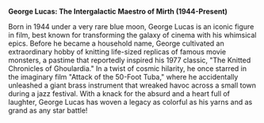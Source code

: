 **George Lucas: The Intergalactic Maestro of Mirth (1944-Present)**

Born in 1944 under a very rare blue moon, George Lucas is an iconic figure in film, best known for transforming the galaxy of cinema with his whimsical epics. Before he became a household name, George cultivated an extraordinary hobby of knitting life-sized replicas of famous movie monsters, a pastime that reportedly inspired his 1977 classic, "The Knitted Chronicles of Ghoulardia." In a twist of cosmic hilarity, he once starred in the imaginary film "Attack of the 50-Foot Tuba," where he accidentally unleashed a giant brass instrument that wreaked havoc across a small town during a jazz festival. With a knack for the absurd and a heart full of laughter, George Lucas has woven a legacy as colorful as his yarns and as grand as any star battle!
